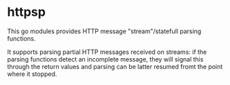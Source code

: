 # httpsp

This go modules provides HTTP message "stream"/statefull parsing functions.

It supports parsing partial HTTP messages received on streams: if the
parsing functions detect an incomplete message, they will signal
this through the return values and parsing can be latter resumed
fromt the point where it stopped.
